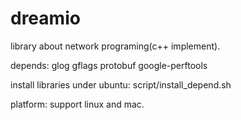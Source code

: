 dreamio
===
library about network programing(c++ implement).

depends:
  glog 
  gflags
  protobuf
  google-perftools

install libraries under ubuntu:
  script/install_depend.sh


platform:
  support linux and mac.
